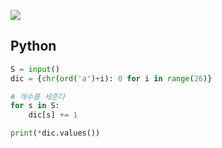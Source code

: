 [![](https://user-images.githubusercontent.com/54588441/194763655-c1d9bfa6-c8dd-4373-88d7-ed0b4f7a01ef.png)](https://acmicpc.net/problem/10808)

## Python
```python
S = input()
dic = {chr(ord('a')+i): 0 for i in range(26)}

# 개수를 세준다
for s in S:
    dic[s] += 1

print(*dic.values())
```